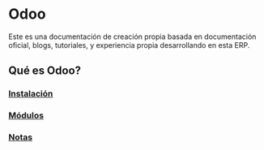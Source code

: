 # Odoo
Este es una documentación de creación propia basada en documentación oficial, blogs, tutoriales, y experiencia propia desarrollando en esta ERP.

## Qué es Odoo?


### [Instalación](./installation/README.md)

### [Módulos](./module/)

### [Notas](./FAQs.md/)